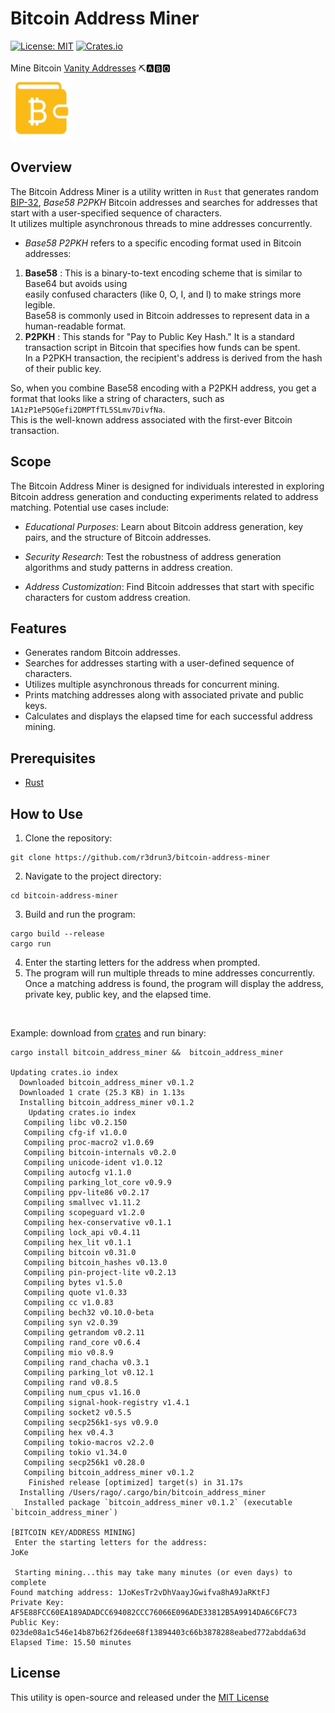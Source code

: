 # Bitcoin Address Miner
[![License: MIT](https://img.shields.io/badge/License-MIT-yellow.svg)](https://opensource.org/licenses/MIT)  [![Crates.io](https://img.shields.io/crates/v/bitcoin_address_miner.svg)](https://crates.io/crates/bitcoin_address_miner)  
<br />
Mine Bitcoin [Vanity Addresses](https://en.bitcoin.it/wiki/Vanitygen) ⛏️🅰️🅱️🅾️  
<img src="images/btc-address.png" width="100" height="100">

## Overview

The Bitcoin Address Miner is a utility written in `Rust` that generates random [BIP-32](https://en.bitcoin.it/wiki/BIP_0032), *Base58 P2PKH* Bitcoin addresses and searches for addresses that start with a user-specified sequence of characters.  
It utilizes multiple asynchronous threads to mine addresses concurrently.  
- *Base58 P2PKH* refers to a specific encoding format used in Bitcoin addresses:  
1. **Base58** : This is a binary-to-text encoding scheme that is similar to Base64 but avoids using  
   easily confused characters  (like 0, O, I, and l) to make strings more legible.  
   Base58 is commonly used in Bitcoin addresses to represent data in a human-readable format.  
2. **P2PKH** : This stands for "Pay to Public Key Hash." It is a standard transaction script in Bitcoin that specifies how funds can be spent.  
   In a P2PKH transaction, the recipient's address is derived from the hash of their public key.  

So, when you combine Base58 encoding with a P2PKH address, you get a format that looks like a string of characters, such as `1A1zP1eP5QGefi2DMPTfTL5SLmv7DivfNa`.  
This is the well-known address associated with the first-ever Bitcoin transaction.


## Scope
The Bitcoin Address Miner is designed for individuals interested in exploring Bitcoin address generation and conducting experiments related to address matching.   Potential use cases include:

- *Educational Purposes*: Learn about Bitcoin address generation, key pairs, and the structure of Bitcoin addresses.

- *Security Research*: Test the robustness of address generation algorithms and study patterns in address creation.

- *Address Customization*: Find Bitcoin addresses that start with specific characters for custom address creation.

## Features
- Generates random Bitcoin addresses.
- Searches for addresses starting with a user-defined sequence of characters.
- Utilizes multiple asynchronous threads for concurrent mining.
- Prints matching addresses along with associated private and public keys.
- Calculates and displays the elapsed time for each successful address mining.
## Prerequisites 
- [Rust](https://www.rust-lang.org/) 


## How to Use 
1. Clone the repository:

```console
git clone https://github.com/r3drun3/bitcoin-address-miner
``` 
2. Navigate to the project directory:

```console
cd bitcoin-address-miner
``` 
3. Build and run the program:

```console
cargo build --release
cargo run
``` 
4. Enter the starting letters for the address when prompted. 
5. The program will run multiple threads to mine addresses concurrently.  
   Once a matching address is found, the program will display the address, private key, public key, and the elapsed time.  

<br/>

Example: download from [crates](https://crates.io/crates/bitcoin_address_miner) and run binary:  
```console
cargo install bitcoin_address_miner &&  bitcoin_address_miner  

Updating crates.io index
  Downloaded bitcoin_address_miner v0.1.2
  Downloaded 1 crate (25.3 KB) in 1.13s
  Installing bitcoin_address_miner v0.1.2
    Updating crates.io index
   Compiling libc v0.2.150
   Compiling cfg-if v1.0.0
   Compiling proc-macro2 v1.0.69
   Compiling bitcoin-internals v0.2.0
   Compiling unicode-ident v1.0.12
   Compiling autocfg v1.1.0
   Compiling parking_lot_core v0.9.9
   Compiling ppv-lite86 v0.2.17
   Compiling smallvec v1.11.2
   Compiling scopeguard v1.2.0
   Compiling hex-conservative v0.1.1
   Compiling lock_api v0.4.11
   Compiling hex_lit v0.1.1
   Compiling bitcoin v0.31.0
   Compiling bitcoin_hashes v0.13.0
   Compiling pin-project-lite v0.2.13
   Compiling bytes v1.5.0
   Compiling quote v1.0.33
   Compiling cc v1.0.83
   Compiling bech32 v0.10.0-beta
   Compiling syn v2.0.39
   Compiling getrandom v0.2.11
   Compiling rand_core v0.6.4
   Compiling mio v0.8.9
   Compiling rand_chacha v0.3.1
   Compiling parking_lot v0.12.1
   Compiling rand v0.8.5
   Compiling num_cpus v1.16.0
   Compiling signal-hook-registry v1.4.1
   Compiling socket2 v0.5.5
   Compiling secp256k1-sys v0.9.0
   Compiling hex v0.4.3
   Compiling tokio-macros v2.2.0
   Compiling tokio v1.34.0
   Compiling secp256k1 v0.28.0
   Compiling bitcoin_address_miner v0.1.2
    Finished release [optimized] target(s) in 31.17s
  Installing /Users/rago/.cargo/bin/bitcoin_address_miner
   Installed package `bitcoin_address_miner v0.1.2` (executable `bitcoin_address_miner`)

[BITCOIN KEY/ADDRESS MINING] 
 Enter the starting letters for the address: 
JoKe

 Starting mining...this may take many minutes (or even days) to complete
Found matching address: 1JoKesTr2vDhVaayJGwifva8hA9JaRKtFJ
Private Key: AF5E88FCC60EA189ADADCC694082CCC76066E096ADE33812B5A9914DA6C6FC73
Public Key: 023de08a1c546e14b87b62f26dee68f13894403c66b3878288eabed772abdda63d
Elapsed Time: 15.50 minutes
```  


## License

This utility is open-source and released under the [MIT License](https://github.com/R3DRUN3/bitcoin-address-miner/blob/main/LICENSE)
